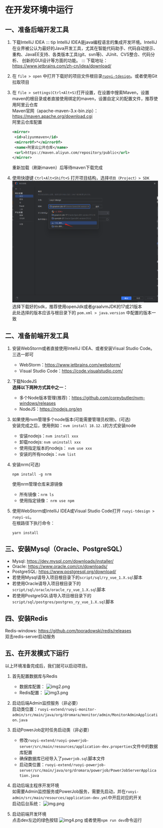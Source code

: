 # 在开发环境中运行

## 一、准备后端开发工具

1. 下载IntelliJ IDEA
    ::: tip
    IntelliJ IDEA是java编程语言的集成开发环境。IntelliJ在业界被公认为最好的Java开发工具，尤其在智能代码助手、代码自动提示、重构、JavaEE支持、各类版本工具(git、svn等)、JUnit、CVS整合、代码分析、 创新的GUI设计等方面的功能。
    :::
    下载地址：https://www.jetbrains.com/zh-cn/idea/download/
2. 在 `file > open` 中打开下载好的项目文件根目录[`ruoyi-tdesign`](https://github.com/yixiaco/ruoyi-tdesign/archive/refs/heads/main.zip)。或者使用Git拉取项目
3. 在 `file > settings(Ctrl+Alt+S)`打开设置，在设置中搜索Maven，设置maven的根目录或者直接使用绑定的maven，设置自定义的配置文件，推荐使用阿里云仓库  
    Maven官网（apache-maven-3.x-bin.zip）：https://maven.apache.org/download.cgi  
    阿里云仓库配置
    ```xml
    <mirror>
     <id>aliyunmaven</id>
     <mirrorOf>*</mirrorOf>
     <name>阿里云公共仓库</name>
     <url>https://maven.aliyun.com/repository/public</url>
    </mirror>
    ```
   重新加载（刷新maven）后等待maven下载完成

4. 使用快捷键 `Ctrl+Alt+Shift+S` 打开项目结构，选择`项目（Project）> SDK`
   ![project-sdk.png](../assets/dev-run/project-sdk.png)
    选择下载好的sdk，推荐使用openJdk或者graalvmJDK的17或21版本  
    此处选择的版本应该与根目录下的 `pom.xml > java.version` 中配置的版本一致  

## 二、准备前端开发工具
1. 安装WebStorm或者直接使用IntelliJ IDEA、或者安装Visual Studio Code。三选一即可  
    - WebStorm：https://www.jetbrains.com/webstorm/  
    - Visual Studio Code：https://code.visualstudio.com/

2. 下载NodeJS  
    **选择以下两种方式其中之一：**  
    - 多个Node版本管理(推荐)：https://github.com/coreybutler/nvm-windows/releases  
    - NodeJS：https://nodejs.org/en

3. 如果使用nvm管理多个node版本(可能需要管理员权限)。(可选)  
    安装完成之后，使用例如：`nvm install 18.12.1`的方式安装node  
    - 安装nodejs：`nvm install xxx`  
    - 卸载nodejs: `nvm uninstall xxx`  
    - 使用指定版本的nodejs： `nvm use xxx`  
    - 安装的所有nodejs：`nvm list`

4. 安装nrm(可选)
   ```shell
   npm install -g nrm
   ```
    使用nrm管理仓库来源镜像  
    - 所有镜像：`nrm ls`  
    - 使用指定镜像： `nrm use npm`

5. 使用WebStorm或IntelliJ IDEA或Visual Studio Code打开 `ruoyi-tdesign > ruoyi-ui`。  
    在根路径下执行命令：  
    ```shell
   yarn install
   ```

## 三、安装Mysql（Oracle、PostgreSQL）
- Mysql: https://dev.mysql.com/downloads/installer/  
- Oracle: https://www.oracle.com/cn/downloads/  
- PostgreSQL: https://www.postgresql.org/download/  
- 若使用Mysql请导入项目根目录下的`script/sql/ry_vue_1.X.sql`脚本  
- 若使用Oracle请导入项目根目录下的`script/sql/oracle/oracle_ry_vue_1.X.sql`脚本  
- 若使用PostgreSQL请导入项目根目录下的`script/sql/postgres/postgres_ry_vue_1.X.sql`脚本  

## 四、安装Redis
Redis-windows: https://github.com/tporadowski/redis/releases  
双击redis-server启动服务

## 五、在开发模式下运行
以上环境准备完成后，我们就可以启动项目。
1. 首先配置数据库与Redis  
    - 数据库配置：
    ![img2.png](../assets/dev-run/img2.png)
    - Redis配置：
    ![img3.png](../assets/dev-run/img3.png)
2. 启动后端Admin监控服务（非必要）  
    启动类位置：`ruoyi-extend/ruoyi-monitor-admin/src/main/java/org/dromara/monitor/admin/MonitorAdminApplication.java`
3. 启动PowerJob定时任务启动类（非必要）  
    - 修改`ruoyi-extend/ruoyi-powerjob-server/src/main/resources/application-dev.properties`文件中的数据库配置
    - 确保数据库已经导入了`powerjob.sql`脚本文件
    - 启动类位置：`ruoyi-extend/ruoyi-powerjob-server/src/main/java/org/dromara/powerjob/PowerJobServerApplication.java`
    
4. 启动后端主程序开发环境  
    如需要Admin监控服务或PowerJob服务，需要先启动，并在`ruoyi-admin/src/main/resources/application-dev.yml`中开启对应的开关  
    启动后台系统：
    ![img.png](../assets/dev-run/img.png)
5. 启动前端开发环境  
    点击dev左边的绿色按钮
    ![img4.png](../assets/dev-run/img4.png)
    或者使用`npm run dev`命令运行
